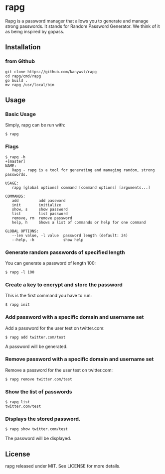 # rapg

Rapg is a password manager that allows you to generate and manage strong passwords.
It stands for Random Password Generator.
We think of it as being inspired by gopass.

## Installation
### from Github
```
git clone https://github.com/kanywst/rapg
cd rapg/cmd/rapg
go build .
mv rapg /usr/local/bin
```
## Usage

### Basic Usage
Simply, rapg can be run with:
```
$ rapg
```

### Flags
```
$ rapg -h                                                                                                                                                                          +[master]
NAME:
   Rapg - rapg is a tool for generating and managing random, strong passwords.

USAGE:
   rapg [global options] command [command options] [arguments...]

COMMANDS:
   add         add password
   init        initialize
   show, s     show password
   list        list password
   remove, rm  remove password
   help, h     Shows a list of commands or help for one command

GLOBAL OPTIONS:
   --len value, -l value  password length (default: 24)
   --help, -h             show help
```

### Generate random passwords of specified length
You can generate a password of length 100: 
```
$ rapg -l 100
```

### Create a key to encrypt and store the password
This is the first command you have to run:
```
$ rapg init
```

### Add password with a specific domain and username set
Add a password for the user test on twitter.com:
```
$ rapg add twitter.com/test
```
A password will be generated.

### Remove password with a specific domain and username set
Remove a password for the user test on twitter.com:
```
$ rapg remove twitter.com/test
```

### Show the list of passwords
```
$ rapg list
twitter.com/test
```
### Displays the stored password.
```
$ rapg show twitter.com/test
```
The password will be displayed.

## License
rapg released under MIT. See LICENSE for more details.